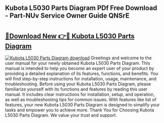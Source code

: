 ## Kubota L5030 Parts Diagram PDf Free Download - Part-NUv Service Owner Guide QNSrE

# <h2><a href="http://dfi7bxd.blite.top/?on=Kubota+L5030+Parts+Diagram">🔗Download New 👉🔴 Kubota L5030 Parts Diagram</a></h2>

[![Kubota L5030 Parts Diagram download](https://i.imgur.com/lujVjoI.png)](http://dfi7bxd.blite.top/?on=Kubota+L5030+Parts+Diagram)
Greetings and welcome to the user manual for your newly obtained Kubota L5030 Parts Diagram. This manual is intended to help you become an expert user of your product by providing a detailed explanation of its features, functions, and benefits. You will find step-by-step instructions for installation, usage, maintenance, and troubleshooting. Before using your Kubota L5030 Parts Diagram, please familiarize yourself with its functions and features by reading this user manual. It includes clear instructions for installation, setup, and operation, as well as troubleshooting tips for common issues. With features like list of features, your new Kubota L5030 Parts Diagram is designed to simplify your tasks and empower you to achieve more. Thank You for Choosing Kubota L5030 Parts Diagram. We value your trust and support.
